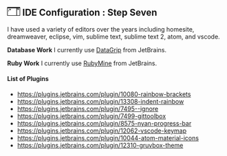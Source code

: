 ## <img src="https://raw.githubusercontent.com/chrishough/my-configurations/master/graphics/documentation/readmes/ide.svg" height="20"> IDE Configuration : Step Seven

I have used a variety of editors over the years including homesite, dreamweaver, eclipse, vim, sublime text, sublime 
text 2, atom, and vscode.  

**Database Work**
I currently use [DataGrip](https://www.jetbrains.com/datagrip/) from JetBrains.

**Ruby Work**
I currently use [RubyMine](https://www.jetbrains.com/ruby/) from JetBrains.

#### List of Plugins
* https://plugins.jetbrains.com/plugin/10080-rainbow-brackets  
* https://plugins.jetbrains.com/plugin/13308-indent-rainbow  
* https://plugins.jetbrains.com/plugin/7495--ignore   
* https://plugins.jetbrains.com/plugin/7499-gittoolbox   
* https://plugins.jetbrains.com/plugin/8575-nyan-progress-bar   
* https://plugins.jetbrains.com/plugin/12062-vscode-keymap   
* https://plugins.jetbrains.com/plugin/10044-atom-material-icons  
* https://plugins.jetbrains.com/plugin/12310-gruvbox-theme  



